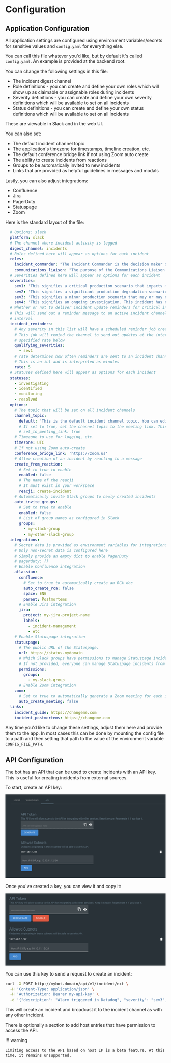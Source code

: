 # Configuration

## Application Configuration

All application settings are configured using environment variables/secrets for sensitive values and `config.yaml` for everything else.

You can call this file whatever you'd like, but by default it's called `config.yaml`. An example is provided at the backend root.

You can change the following settings in this file:

- The incident digest channel
- Role definitions - you can create and define your own roles which will show up as claimable or assignable roles during incidents
- Severity definitions - you can create and define your own severity definitions which will be available to set on all incidents
- Status definitions - you can create and define your own status definitions which will be available to set on all incidents

These are viewable in Slack and in the web UI.

You can also set:

- The default incident channel topic
- The application's timezone for timestamps, timeline creation, etc.
- The default conference bridge link if not using Zoom auto create
- The ability to create incidents from reactions
- Groups to be automatically invited to new incidents
- Links that are provided as helpful guidelines in messages and modals

Lastly, you can also adjust integrations:

- Confluence
- Jira
- PagerDuty
- Statuspage
- Zoom

Here is the standard layout of the file:

```yaml
  # Options: slack
  platform: slack
  # The channel where incident activity is logged
  digest_channel: incidents
  # Roles defined here will appear as options for each incident
  roles:
    incident_commander: "The Incident Commander is the decision maker during a major incident, delegating tasks and listening to input from subject matter experts in order to bring the incident to resolution. They become the highest ranking individual on any major incident call, regardless of their day-to-day rank. Their decisions made as commander are final.\\n\\nYour job as an Incident Commander is to listen to the call and to watch the incident Slack room in order to provide clear coordination, recruiting others to gather context and details. You should not be performing any actions or remediations, checking graphs, or investigating logs. Those tasks should be delegated.\\n\\nAn IC should also be considering next steps and backup plans at every opportunity, in an effort to avoid getting stuck without any clear options to proceed and to keep things moving towards resolution.\\n\\nMore information: https://response.pagerduty.com/training/incident_commander/"
    communications_liaison: "The purpose of the Communications Liaison is to be the primary individual in charge of notifying our customers of the current conditions, and informing the Incident Commander of any relevant feedback from customers as the incident progresses.\\n\\nIt's important for the rest of the command staff to be able to focus on the problem at hand, rather than worrying about crafting messages to customers.\\n\\nYour job as Communications Liaison is to listen to the call, watch the incident Slack room, and track incoming customer support requests, keeping track of what's going on and how far the incident is progressing (still investigating vs close to resolution).\\n\\nThe Incident Commander will instruct you to notify customers of the incident and keep them updated at various points throughout the call. You will be required to craft the message, gain approval from the IC, and then disseminate that message to customers.\\n\\nMore information: https://response.pagerduty.com/training/customer_liaison/"
  # Severities defined here will appear as options for each incident
  severities:
    sev1: 'This signifies a critical production scenario that impacts most or all users with a major impact on SLAs. This is an all-hands-on-deck scenario that requires swift action to restore operation. Customers must be notified.'
    sev2: 'This signifies a significant production degradation scenario impacting a large portion of users.'
    sev3: 'This signifies a minor production scenario that may or may not result in degradation. This situation is worth coordination to resolve quickly but does not indicate a critical loss of service for users.'
    sev4: 'This signifies an ongoing investigation. This incident has not been promoted to SEV3 yet, indicating there may be little to no impact, but the situation warrants a closer look. This is diagnostic in nature. This is the default setting for a new incident.'
  # Whether or not to deliver incident update reminders for critical incidents
  # This will send out a reminder message to an active incident channel at the supplied
  # interval
  incident_reminders:
    # Any severity in this list will have a scheduled reminder job created
    # This job will remind the channel to send out updates at the interval
    # specified rate below
    qualifying_severities:
      - sev1
    # rate determines how often reminders are sent to an incident channel
    # This is an int and is interpreted as minutes
    rate: 5
  # Statuses defined here will appear as options for each incident
  statuses:
    - investigating
    - identified
    - monitoring
    - resolved
  options:
    # The topic that will be set on all incident channels
    channel_topic:
      default: 'This is the default incident channel topic. You can edit it in settings.'
      # If set to true, set the channel topic to the meeting link. This will override incident_channel_topic.
      # set_to_meeting_link: true
    # Timezone to use for logging, etc.
    timezone: UTC
    # If not using Zoom auto-create
    conference_bridge_link: 'https://zoom.us'
    # Allow creation of an incident by reacting to a message
    create_from_reaction:
      # Set to true to enable
      enabled: false
      # The name of the reacji
      # It must exist in your workspace
      reacji: create-incident
    # Automatically invite Slack groups to newly created incidents
    auto_invite_groups:
      # Set to true to enable
      enabled: false
      # List of group names as configured in Slack
      groups:
        - my-slack-group
        - my-other-slack-group
  integrations:
    # Secret data is provided as environment variables for integrations
    # Only non-secret data is configured here
    # Simply provide an empty dict to enable PagerDuty
    # pagerduty: {}
    # Enable Confluence integration
    atlassian:
      confluence:
        # Set to true to automatically create an RCA doc
        auto_create_rca: false
        space: ENG
        parent: Postmortems
      # Enable Jira integration
      jira:
        project: my-jira-project-name
        labels:
          - incident-management
          - etc
    # Enable Statuspage integration
    statuspage:
      # The public URL of the Statuspage.
      url: https://status.mydomain
      # Which Slack groups have permissions to manage Statuspage incidents?
      # If not provided, everyone can manage Statuspage incidents from Slack.
      permissions:
        groups:
          - my-slack-group
      # Enable Zoom integration
    zoom:
      # Set to true to automatically generate a Zoom meeting for each incident
      auto_create_meeting: false
  links:
    incident_guide: https://changeme.com
    incident_postmortems: https://changeme.com
```

Any time you'd like to change these settings, adjust them here and provide them to the app. In most cases this can be done by mounting the config file to a path and then setting that path to the value of the environment variable `CONFIG_FILE_PATH`.

## API Configuration

The bot has an API that can be used to create incidents with an API key. This is useful for creating incidents from external sources.

To start, create an API key:

![Create API key](./assets/create-api-key.png)

Once you've created a key, you can view it and copy it:

![Create API key after](./assets/create-api-key-after.png)

You can use this key to send a request to create an incident:

```bash
curl -X POST http://mybot.domain/api/v1/incident/ext \
  -H 'Content-Type: application/json' \
  -H 'Authorization: Bearer my-api-key' \
  -d '{"description": "Alarm triggered in Datadog", "severity": "sev3", "is_security_incident": "false", "private_channel": "false"}'
```

This will create an incident and broadcast it to the incident channel as with any other incident.

There is optionally a section to add host entries that have permission to access the API.

!!! warning

    Limiting access to the API based on host IP is a beta feature. At this time, it remains unsupported.
